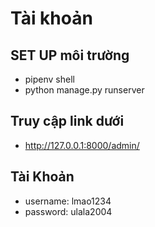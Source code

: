 # Tài khoản

## SET UP môi trường

- pipenv shell
- python manage.py runserver

## Truy cập link dưới
- http://127.0.0.1:8000/admin/

## Tài Khoản
- username: lmao1234
- password: ulala2004


